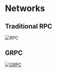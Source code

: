 # Networks

## Traditional RPC

![RPC](https://cdn.prod.website-files.com/5ff66329429d880392f6cba2/6718c393216df138ca4398cb_62d676c42955fd6aac1163ff_RPC%2520work.jpeg)

## GRPC

[![GRPC](https://cdn.prod.website-files.com/5ff66329429d880392f6cba2/6718c393216df138ca4398c7_62d676e9b43387516e61f5c5_gRPC%2520work.jpeg)](https://www.wallarm.com/what/grpc-vs-rest-comparing-key-api-designs-and-deciding-which-one-is-best)
